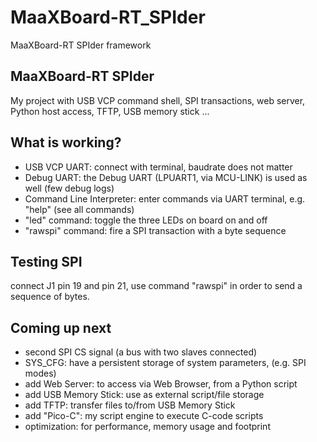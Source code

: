 # MaaXBoard-RT_SPIder
 MaaXBoard-RT SPIder framework

## MaaXBoard-RT SPIder
My project with USB VCP command shell, SPI transactions,
web server, Python host access, TFTP, USB memory stick ...

## What is working?
* USB VCP UART:
  connect with terminal, baudrate does not matter
* Debug UART:
  the Debug UART (LPUART1, via MCU-LINK) is used as well
  (few debug logs)
* Command Line Interpreter:
  enter commands via UART terminal, e.g.
  "help" (see all commands)
* "led" command:
  toggle the three LEDs on board on and off
* "rawspi" command:
  fire a SPI transaction with a byte sequence

## Testing SPI
connect J1 pin 19 and pin 21, use command "rawspi" in order to
send a sequence of bytes.

## Coming up next
* second SPI CS signal (a bus with two slaves connected)
* SYS_CFG: have a persistent storage of system parameters,
  (e.g. SPI modes)
* add Web Server:
  to access via Web Browser, from a Python script
* add USB Memory Stick:
  use as external script/file storage
* add TFTP:
  transfer files to/from USB Memory Stick
* add "Pico-C":
  my script engine to execute C-code scripts
* optimization:
  for performance, memory usage and footprint

